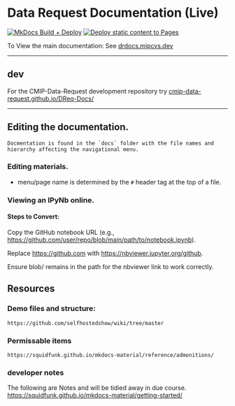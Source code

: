 # Data Request Documentation (Live)

[![MkDocs Build + Deploy](https://github.com/WCRP-CMIP/mipcvs-wiki/actions/workflows/deploy.yml/badge.svg?branch=main)](https://github.com/WCRP-CMIP/mipcvs-wiki/actions/workflows/deploy.yml) [![Deploy static content to Pages](https://github.com/WCRP-CMIP/mipcvs-wiki/actions/workflows/staticpublish.yml/badge.svg)](https://github.com/WCRP-CMIP/mipcvs-wiki/actions/workflows/staticpublish.yml)


To View the main documentation: See [drdocs.mipcvs.dev](https://drdocs.mipcvs.dev/)

---
## dev
For the CMIP-Data-Request development repository try [cmip-data-request.github.io/DReq-Docs/](https://cmip-data-request.github.io/DReq-Docs/)

---

## Editing the documentation.
    Docmentation is found in the `docs` folder with the file names and hierarchy affecting the navigational menu. 

### Editing materials. 
- menu/page name is determined by the `#` header tag at the top of a file. 


### Viewing an IPyNb online. 
#### Steps to Convert:

Copy the GitHub notebook URL (e.g., https://github.com/user/repo/blob/main/path/to/notebook.ipynb).


Replace https://github.com with https://nbviewer.jupyter.org/github.


Ensure blob/ remains in the path for the nbviewer link to work correctly.


## Resources
### Demo files and structure: 
    https://github.com/selfhostedshow/wiki/tree/master
### Permissable items
    https://squidfunk.github.io/mkdocs-material/reference/admonitions/
### developer notes
The following are Notes and will be tidied away in due course. 
https://squidfunk.github.io/mkdocs-material/getting-started/


